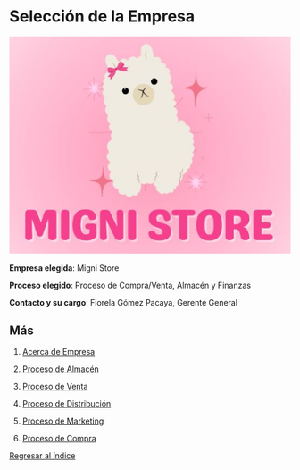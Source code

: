 # Selección de la Empresa
![MigniStore](mignistore.jpg)

**Empresa elegida**: Migni Store

**Proceso elegido**: Proceso de Compra/Venta, Almacén y Finanzas

**Contacto y su cargo**: Fiorela Gómez Pacaya, Gerente General

## Más

1. [Acerca de Empresa](acerca_empresa.md)

2. [Proceso de Almacén](proceso_almacen.md)

3. [Proceso de Venta](proceso_centa.md)

4. [Proceso de Distribución](proceso_distribución.md)

5. [Proceso de Marketing](proceso_marketing.md)

6. [Proceso de Compra](proceso_compra.md)

[Regresar al índice](../README.md)
